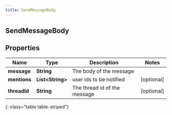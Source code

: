 ```yaml
---
title: SendMessageBody
---
```

## SendMessageBody


## Properties

| Name | Type | Description | Notes |
| ------------ | ------------- | ------------- | ------------- |
| **message** | <!----><!---->**String**<!----> | The body of the message |  |
| **mentions** | <!----><!---->**List&lt;String&gt;**<!----> | user ids to be notified |  [optional] |
| **threadId** | <!----><!---->**String**<!----> | The thread id of the message |  [optional] |
{: class="table table-striped"}



